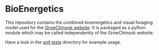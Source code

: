 # BioEnergetics

This repository contains the combined bioenergetics and visual
foraging model used for the [GrowChinook
website](http://http://growchinook.fw.oregonstate.edu/). It is
packaged as a python module which may be called independently of the
GrowChinook website.

Have a look in the [unit tests](./tests) directory for example usage.

